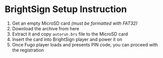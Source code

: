 # BrightSign Setup Instruction

1. Get an empty MicroSD card _(must be formatted with FAT32)_
2. Download the archive from here
3. Extract it and copy `autorun.brs` file to the MicroSD card
4. Insert the card into BrightSign player and power it on
5. Once Fugo player loads and presents PIN code, you can proceed with the registration
